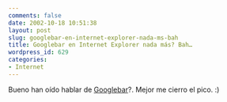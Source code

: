 ```yaml
---
comments: false
date: 2002-10-18 10:51:38
layout: post
slug: googlebar-en-internet-explorer-nada-ms-bah
title: Googlebar en Internet Explorer nada más? Bah…
wordpress_id: 629
categories:
- Internet
---
```


Bueno han oído hablar de [Googlebar](http://googlebar.mozdev.org/)?. Mejor me cierro el pico. :)




 
